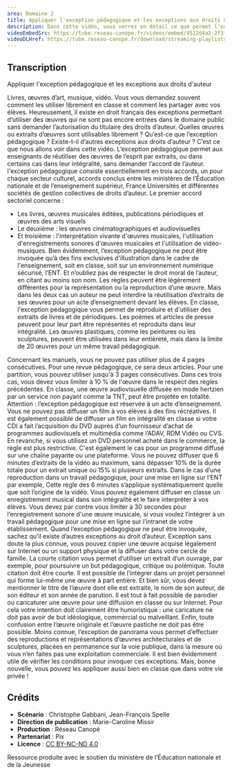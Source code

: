 ```yaml
---
area: Domaine 2
title: Appliquer l'exception pédagogique et les exceptions aux droits d'auteur
description: Dans cette vidéo, vous verrez en détail ce que permet l'exception pédagogique pour respecter la propriété intellectuelle de chacun. Quelles ressources peuvent être utilisées ? Sous quelles conditions ? Toutes les réponses dans la vidéo !
videoEmbedSrc: https://tube.reseau-canope.fr/videos/embed/4512d4a2-2f3f-42e0-8958-8e6ffbb6561e
videoDLHref: https://tube.reseau-canope.fr/download/streaming-playlists/hls/videos/4512d4a2-2f3f-42e0-8958-8e6ffbb6561e-1080-fragmented.mp4
---
```


## Transcription

Appliquer l'exception pédagogique et les exceptions aux droits d'auteur

Livres, œuvres d’art, musique, vidéo.
Vous vous demandez souvent comment les utiliser librement en classe et comment les partager avec vos élèves. Heureusement, il existe en droit français des exceptions permettant d’utiliser des œuvres qui ne sont pas encore entrées dans le domaine public sans demander l’autorisation du titulaire des droits d’auteur. Quelles œuvres ou extraits d’œuvres sont utilisables librement ?
Qu’est-ce que l’exception pédagogique ?
Existe-t-il d’autres exceptions aux droits d’auteur ?
C’est ce que nous allons voir dans cette vidéo.
L’exception pédagogique permet aux enseignants de réutiliser des œuvres de l’esprit par extraits, ou dans certains cas dans leur intégralité, sans demander l’accord de l’auteur.
l'exception pédagogique consiste essentiellement en trois accords, un pour chaque secteur culturel, accords conclus entre les ministères de l’Éducation nationale et de l’enseignement supérieur, France Universités et différentes sociétés de gestion collectives de droits d’auteur.
Le premier accord sectoriel concerne :

- Les livres, œuvres musicales éditées, publications périodiques et œuvres des arts visuels
- Le deuxième : les œuvres cinématographiques et audiovisuelles
- Et troisième :  l'interprétation vivante d'œuvres musicales, l'utilisation d'enregistrements sonores d'œuvres musicales et l'utilisation de vidéo-musiques.
Bien évidemment, l’exception pédagogique ne peut être invoquée qu’à des fins exclusives d'illustration dans le cadre de l'enseignement, soit en classe, soit sur un environnement numérique sécurisé, l’ENT. Et n’oubliez pas de respecter le droit moral de l’auteur, en citant au moins son nom.
Les règles peuvent être légèrement différentes pour la représentation ou la reproduction d’une œuvre.
Mais dans les deux cas un auteur ne peut interdire la réutilisation d’extraits de ses œuvres pour un acte d’enseignement devant les élèves.
En classe, l'exception pédagogique vous permet de reproduire et d'utiliser des extraits de livres et de périodiques. Les poèmes et articles de presse peuvent pour leur part être représentés et reproduits dans leur intégralité. Les œuvres plastiques, comme les peintures ou les sculptures, peuvent être utilisées dans leur entièreté, mais dans la limite de 20 œuvres pour un même travail pédagogique.

Concernant les manuels, vous ne pouvez pas utiliser plus de 4 pages consécutives. Pour une revue pédagogique, ce sera deux articles. Pour une partition, vous pouvez utiliser jusqu'à 3 pages consécutives. Dans ces trois cas, vous devez vous limiter à 10 % de l'œuvre dans le respect des règles précédentes. En classe, une œuvre audiovisuelle diffusée en mode hertzien par un service non payant comme la TNT, peut être projetée en totalité.
Attention : l’exception pédagogique est réservée à un acte d’enseignement. Vous ne pouvez pas diffuser un film à vos élèves à des fins récréatives.
Il est également possible de diffuser un film en intégralité en classe si votre CDI a fait l’acquisition du DVD auprès d’un fournisseur d’achat de programmes audiovisuels et multimédia comme l’ADAV, RDM Vidéo ou CVS.
En revanche, si vous utilisez un DVD personnel acheté dans le commerce, la règle est plus restrictive.
C'est également le cas pour un programme diffusé sur une chaîne payante ou une plateforme.
Vous ne pouvez diffuser que 6 minutes d’extraits de la vidéo au maximum, sans dépasser 10% de la durée totale pour un extrait unique ou 15% si plusieurs extraits.
Dans le cas d’une reproduction dans un travail pédagogique, pour une mise en ligne sur l’ENT par exemple, Cette règle des 6 minutes s’applique systématiquement quelle que soit l’origine de la vidéo.
Vous pouvez également diffuser en classe un enregistrement musical dans son intégralité et le faire interpréter à vos élèves.
Vous devez par contre vous limiter à 30 secondes pour l’enregistrement sonore d'une œuvre musicale, si vous voulez l’intégrer à un travail pédagogique pour une mise en ligne sur l’intranet de votre établissement.
Quand l’exception pédagogique ne peut être invoquée, sachez qu’il existe d’autres exceptions au droit d’auteur.
Exception sans doute la plus connue, vous pouvez copier une œuvre acquise légalement sur Internet ou un support physique et la diffuser dans votre cercle de famille.
La courte citation vous permet d’utiliser un extrait d’un ouvrage, par exemple, pour poursuivre un but pédagogique, critique ou polémique.
Toute citation doit être courte.
Il est possible de l’intégrer dans un projet personnel qui forme lui-même une œuvre  à part entière.
Et bien sûr, vous devez mentionner le titre de l’œuvre dont elle est extraite, le nom de son auteur, de son éditeur et son année de parution.
Il est tout à fait possible de parodier ou caricaturer une œuvre pour une diffusion en classe ou sur Internet.
Pour cela votre intention doit clairement être humoristique : une caricature ne doit pas avoir de but idéologique, commercial ou malveillant.
Enfin, toute confusion entre l’œuvre originale et l’œuvre pastiche ne doit pas être possible.
Moins connue, l’exception de panorama vous permet d’effectuer des reproductions et représentations d’œuvres architecturales et de sculptures, placées en permanence sur la voie publique, dans la mesure où vous n’en faites pas une exploitation commerciale.
Il est bien évidemment utile de vérifier les conditions pour invoquer ces exceptions. Mais, bonne nouvelle, vous pouvez les appliquer aussi bien en classe que dans votre vie privée !

## Crédits

- **Scénario** : Christophe Gabbani, Jean-François Spelle
- **Direction de publication** : Marie-Caroline Missir
- **Production** : Réseau Canopé
- **Partenariat** : Pix
- **Licence** : [CC BY-NC-ND 4.0](https://creativecommons.org/licenses/by-nc-nd/4.0/deed.fr)

Ressource produite avec le soutien du ministère de l’Éducation nationale et de la Jeunesse
